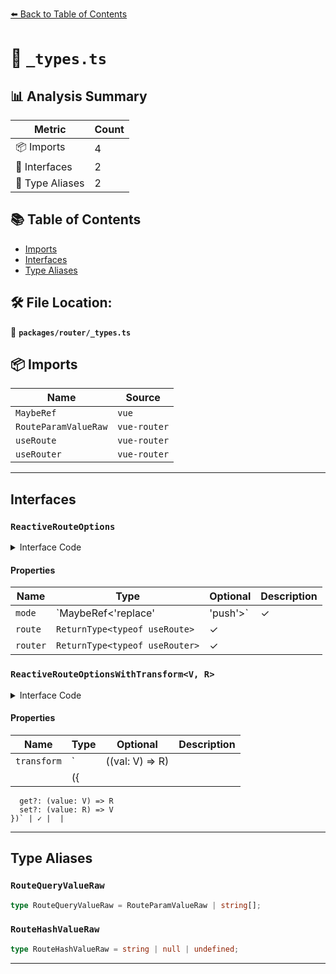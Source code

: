[⬅️ Back to Table of Contents](../../index.md)

# 📄 `_types.ts`

## 📊 Analysis Summary

| Metric | Count |
|--------|-------|
| 📦 Imports | 4 |
| 📐 Interfaces | 2 |
| 📑 Type Aliases | 2 |

## 📚 Table of Contents

- [Imports](#imports)
- [Interfaces](#interfaces)
- [Type Aliases](#type-aliases)

## 🛠️ File Location:
📂 **`packages/router/_types.ts`**

## 📦 Imports

| Name | Source |
|------|--------|
| `MaybeRef` | `vue` |
| `RouteParamValueRaw` | `vue-router` |
| `useRoute` | `vue-router` |
| `useRouter` | `vue-router` |


---

## Interfaces

### `ReactiveRouteOptions`

<details><summary>Interface Code</summary>

```ts
export interface ReactiveRouteOptions {
  /**
   * Mode to update the router query, ref is also acceptable
   *
   * @default 'replace'
   */
  mode?: MaybeRef<'replace' | 'push'>

  /**
   * Route instance, use `useRoute()` if not given
   */
  route?: ReturnType<typeof useRoute>

  /**
   * Router instance, use `useRouter()` if not given
   */
  router?: ReturnType<typeof useRouter>
}
```
</details>

#### Properties

| Name | Type | Optional | Description |
|------|------|----------|-------------|
| `mode` | `MaybeRef<'replace' | 'push'>` | ✓ |  |
| `route` | `ReturnType<typeof useRoute>` | ✓ |  |
| `router` | `ReturnType<typeof useRouter>` | ✓ |  |

### `ReactiveRouteOptionsWithTransform<V, R>`

<details><summary>Interface Code</summary>

```ts
export interface ReactiveRouteOptionsWithTransform<V, R> extends ReactiveRouteOptions {
  /**
   * Function to transform data before return, or an object with one or both functions:
   * `get` to transform data before returning, and `set` to transform data before setting
   */
  transform?:
    | ((val: V) => R)
    | ({
      get?: (value: V) => R
      set?: (value: R) => V
    })
}
```
</details>

#### Properties

| Name | Type | Optional | Description |
|------|------|----------|-------------|
| `transform` | `| ((val: V) => R)
    | ({
      get?: (value: V) => R
      set?: (value: R) => V
    })` | ✓ |  |


---

## Type Aliases

### `RouteQueryValueRaw`

```ts
type RouteQueryValueRaw = RouteParamValueRaw | string[];
```

### `RouteHashValueRaw`

```ts
type RouteHashValueRaw = string | null | undefined;
```


---